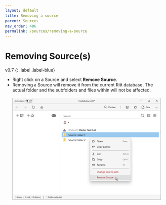 ```yaml
---
layout: default
title: Removing a source
parent: Sources
nav_order: 406
permalink: /sources/removing-a-source
---
```


# Removing Source(s)
v0.7
{: .label .label-blue}

- Right click on a Source and select **Remove Source**.
- Removing a Source will remove it from the current Ritt database. The actual folder and the subfolders and files within will not be affected.<br/><br/>![Remove Source](../img/Remove-Source.png)